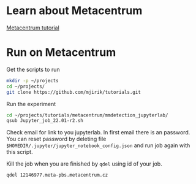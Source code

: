 # Learn about Metacentrum


[Metacentrum tutorial](https://wiki.metacentrum.cz/wiki/Pruvodce_pro_zacatecniky)


# Run on Metacentrum

Get the scripts to run
```bash
mkdir -p ~/projects
cd ~/projects/
git clone https://github.com/mjirik/tutorials.git
```


Run the experiment
```bash
cd ~/projects/tutorials/metacentrum/mmdetection_jupyterlab/
qsub Jupyter_job_22.01-r2.sh
```

Check email for link to you jupyterlab. In first email there is an password.
You can reset password by deleting file `$HOMEDIR/.jupyter/jupyter_notebook_config.json` and run job again with this script.


Kill the job when you are finished by `qdel` using id of your job.

```bash
qdel 12146977.meta-pbs.metacentrum.cz
```
